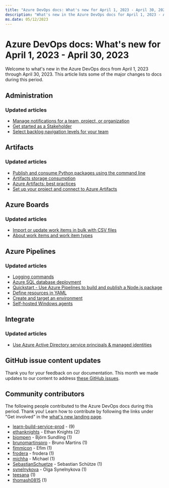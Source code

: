 ```yaml
---
title: "Azure DevOps docs: What's new for April 1, 2023 - April 30, 2023"
description: "What's new in the Azure DevOps docs for April 1, 2023 - April 30, 2023."
ms.date: 05/12/2023
---
```


# Azure DevOps docs: What's new for April 1, 2023 - April 30, 2023

Welcome to what's new in the Azure DevOps docs from April 1, 2023 through April 30, 2023. This article lists some of the major changes to docs during this period.

## Administration

### Updated articles

- [Manage notifications for a team, project, or organization](/azure/devops/organizations/notifications/manage-team-group-global-organization-notifications.md)
- [Get started as a Stakeholder](/azure/devops/organizations/security/get-started-stakeholder.md)
- [Select backlog navigation levels for your team](/azure/devops/organizations/settings/select-backlog-navigation-levels.md)

## Artifacts

### Updated articles

- [Publish and consume Python packages using the command line](/azure/devops/artifacts/quickstarts/python-cli.md)
- [Artifacts storage consumption](/azure/devops/artifacts/artifact-storage.md)
- [Azure Artifacts: best practices](/azure/devops/artifacts/concepts/best-practices.md)
- [Set up your project and connect to Azure Artifacts](/azure/devops/artifacts/npm/npmrc.md)

## Azure Boards

### Updated articles

- [Import or update work items in bulk with CSV files](/azure/devops/boards/queries/import-work-items-from-csv.md)
- [About work items and work item types](/azure/devops/boards/work-items/about-work-items.md)

## Azure Pipelines

### Updated articles

- [Logging commands](/azure/devops/pipelines/scripts/logging-commands.md)
- [Azure SQL database deployment](/azure/devops/pipelines/targets/azure-sqldb.md)
- [Quickstart - Use Azure Pipelines to build and publish a Node.js package](/azure/devops/pipelines/ecosystems/javascript.md)
- [Define resources in YAML](/azure/devops/pipelines/process/resources.md)
- [Create and target an environment](/azure/devops/pipelines/process/environments.md)
- [Self-hosted Windows agents](/azure/devops/pipelines/agents/v2-windows.md)

## Integrate

### Updated articles

- [Use Azure Active Directory service principals & managed identities](/azure/devops/integrate/get-started/authentication/service-principal-managed-identity.md)

## GitHub issue content updates

Thank you for your feedback on our documentation. This month we made updates to our content to address [these GitHub issues](https://github.com/MicrosoftDocs/azure-devops-docs/issues?q=linked%3Apr+is%3Aissue+is%3Aclosed+closed%3A2023-04-01..2023-04-30).

## Community contributors

The following people contributed to the Azure DevOps docs during this period. Thank you! Learn how to contribute by following the links under "Get involved" in the [what's new landing page](index.yml).

- [learn-build-service-prod](https://github.com/learn-build-service-prod) -  (9)
- [ethanknights](https://github.com/ethanknights) - Ethan Knights (2)
- [bjompen](https://github.com/bjompen) - Björn Sundling (1)
- [brunomartinspro](https://github.com/brunomartinspro) - Bruno Martins (1)
- [fimmicon](https://github.com/fimmicon) - Efim (1)
- [frodera](https://github.com/frodera) - frodera (1)
- [michha](https://github.com/michha) - Michael (1)
- [SebastianSchuetze](https://github.com/SebastianSchuetze) - Sebastian Schütze (1)
- [synelnykova](https://github.com/synelnykova) - Olga Synelnykova (1)
- [teesana](https://github.com/teesana) (1)
- [thomash0815](https://github.com/thomash0815) (1)

